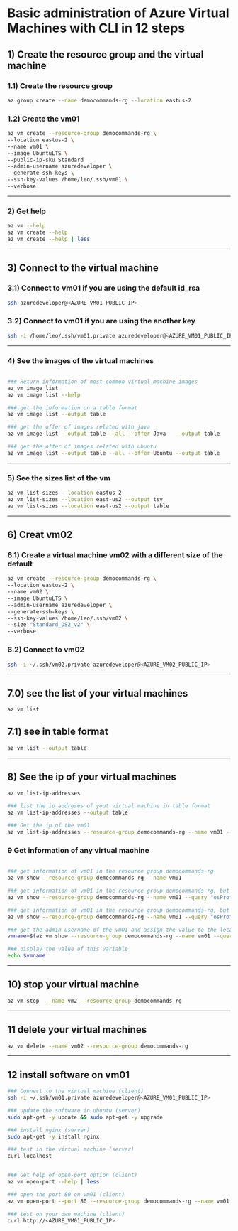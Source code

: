 # Basic administration of Azure Virtual Machines with CLI in 12 steps

## 1) Create the resource group and the virtual machine

### 1.1) Create the resource group
```bash
az group create --name democommands-rg --location eastus-2
```

### 1.2) Create the vm01
```bash
az vm create --resource-group democommands-rg \
--location eastus-2 \
--name vm01 \
--image UbuntuLTS \
--public-ip-sku Standard
--admin-username azuredeveloper \
--generate-ssh-keys \
--ssh-key-values /home/leo/.ssh/vm01 \
--verbose
```

---

### 2) Get help
```bash
az vm --help
az vm create --help
az vm create --help | less
```

---

## 3) Connect to the virtual machine

### 3.1) Connect to vm01 if you are using the default id_rsa
```bash
ssh azuredeveloper@<AZURE_VM01_PUBLIC_IP>
```

### 3.2) Connect to vm01 if you are using the another key
```bash
ssh -i /home/leo/.ssh/vm01.private azuredeveloper@<AZURE_VM01_PUBLIC_IP>
```

---

### 4) See the images of the virtual machines
```bash

### Return information of most common virtual machine images
az vm image list
az vm image list --help

### get the information on a table format
az vm image list --output table

### get the offer of images related with java
az vm image list --output table --all --offer Java   --output table

### get the offer of images related with ubuntu
az vm image list --output table --all --offer Ubuntu --output table
```

---

### 5) See the sizes list of the vm
```bash
az vm list-sizes --location eastus-2
az vm list-sizes --location east-us2 --output tsv
az vm list-sizes --location east-us2 --output table
```

---

## 6) Creat vm02

### 6.1) Create a virtual machine vm02 with a different size of the default
```bash
az vm create --resource-group democommands-rg \
--location eastus-2 \
--name vm02 \
--image UbuntuLTS \
--admin-username azuredeveloper \
--generate-ssh-keys \
--ssh-key-values /home/leo/.ssh/vm02 \
--size "Standard_DS2_v2" \
--verbose
```

### 6.2) Connect to vm02
```bash
ssh -i ~/.ssh/vm02.private azuredeveloper@<AZURE_VM02_PUBLIC_IP>
```

---

## 7.0) see the list of your virtual machines
```bash
az vm list 
```

## 7.1) see in table format
```bash
az vm list --output table
```

---

## 8) See the ip of your virtual machines
```bash
az vm list-ip-addresses 

### list the ip addreses of yout virtual machine in table format
az vm list-ip-addresses --output table

### Get the ip of the vm01
az vm list-ip-addresses --resource-group democommands-rg --name vm01 --output table
```

### 9 Get information of any virtual machine
```bash

### get information of vm01 in the resource group democommands-rg
az vm show --resource-group democommands-rg --name vm01

### get information of vm01 in the resource group democommands-rg, but only the admin username
az vm show --resource-group democommands-rg --name vm01 --query "osProfile.adminUsername"

### get information of vm01 in the resource group democommands-rg, but only the admin username in tsv format
az vm show --resource-group democommands-rg --name vm01 --query "osProfile.adminUsername" -o tsv

### get the admin username of the vm01 and assign the value to the local variable vmname
vmname=$(az vm show --resource-group democommands-rg --name vm01 --query "osProfile.adminUsername" -o tsv)

### display the value of this variable
echo $vmname
```


---

## 10) stop your virtual machine
```bash
az vm stop  --name vm2 --resource-group democommands-rg
```

---

## 11 delete your virtual machines
```bash
az vm delete --name vm02 --resource-group democommands-rg
```

---

## 12 install software on vm01
```bash
### Connect to the virtual machine (client)
ssh -i ~/.ssh/vm01.private azuredeveloper@<AZURE_VM01_PUBLIC_IP>

### update the software in ubuntu (server)
sudo apt-get -y update && sudo apt-get -y upgrade

### install nginx (server)
sudo apt-get -y install nginx

### test in the virtual machine (server)
curl localhost


### Get help of open-port option (client)
az vm open-port --help | less

### open the port 80 on vm01 (client)
az vm open-port --port 80 --resource-group democommands-rg --name vm01 --verbose

### test on your own machine (client)
curl http://<AZURE_VM01_PUBLIC_IP>
```